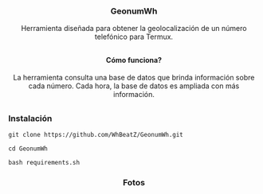 <h3><p align="center">GeonumWh</p></h3>
<p align="center">Herramienta diseñada para obtener la geolocalización de un número telefónico para Termux.</p>

##

<h4><p align="center">Cómo funciona?</p></h4>
<p align="center">La herramienta consulta una base de datos que brinda información sobre cada número. Cada hora, la base de datos es ampliada con más información.</p>

## 

<h3>Instalación</h3>

```
git clone https://github.com/WhBeatZ/GeonumWh.git
```

```
cd GeonumWh
```

```
bash requirements.sh
```

<h3><p align="center">Fotos</p></h3>
